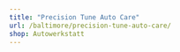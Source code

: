 ```yaml
---
title: "Precision Tune Auto Care"
url: /baltimore/precision-tune-auto-care/
shop: Autowerkstatt
---
```

